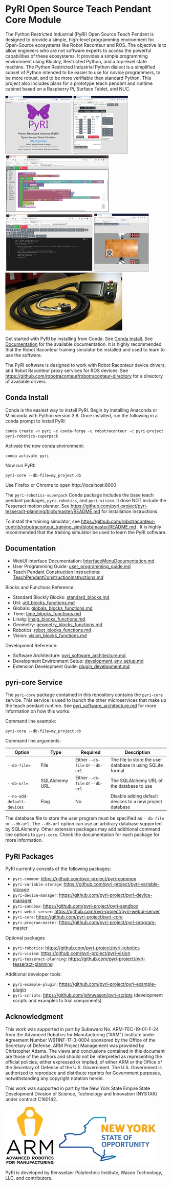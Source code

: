 # PyRI Open Source Teach Pendant Core Module

The Python Restricted Industrial (PyRI) Open Source Teach Pendant is designed to provide a simple, high-level programming environment for Open-Source ecosystems like Robot Raconteur and ROS. The objective is to allow engineers who are not software experts to access the powerful capabilities of these ecosystems. It provides a simple programming environment using Blockly, Restricted Python, and a top-level state machine. The Python Restricted Industrial Python dialect is a simplified subset of Python intended to be easier to use for novice programmers, to be more robust, and to be more verifiable than standard Python. This project also includes plans for a prototype teach pendant and runtime cabinet based on a Raspberry Pi, Surface Tablet, and NUC.

![](doc/figures/readme/welcome_panel.png) ![](doc/figures/readme/jog_panel.png) ![](doc/figures/readme/pick_and_drop_blockly.png) ![](doc/figures/readme/pick_and_drop_pyri.png) ![](doc/figures/readme/camera_viewer_panel.png) ![](doc/figures/readme/pendant_prototype.jpg)

Get started with PyRI by installing from Conda. See [Conda Install](#conda-install). See [Documentation](#documentation) for the available documentation. It is highly recommended that the Robot Raconteur training simulator be installed and used to learn to use the software.

The PyRI software is designed to work with Robot Raconteur device drivers, and Robot Raconteur proxy services for ROS devices. See https://github.com/robotraconteur/robotraconteur-directory for a directory of available drivers.
## Conda Install

Conda is the easiest way to install PyRI. Begin by installing Anaconda or Miniconda with Python version 3.8. Once installed, run the following in a conda prompt to install PyRI:

```
conda create -n pyri -c conda-forge -c robotraconteur -c pyri-project pyri-robotics-superpack
```

Activate the new conda environment:

```
conda activate pyri
```

Now run PyRI:

```
pyri-core --db-file=my_project.db
```

Use Firefox or Chrome to open http://localhost:8000

The `pyri-robotics-superpack` Conda package includes the base teach pendant packages, `pyri-robotics`, and `pyri-vision`. It dose NOT include the Tesseract motion planner. See https://github.com/pyri-project/pyri-tesseract-planning/blob/master/README.md for installation instructions.

To install the training simulator, see https://github.com/robotraconteur-contrib/robotraconteur_training_sim/blob/master/README.md . It is highly recommended that the training simulator be used to learn the PyRI software.

## Documentation

* WebUI Interface Documentation: [InterfaceMenuDocumentation.md](doc/InterfaceMenuDocumentation.md)
* User Programming Guide: [user_programming_guide.md](doc/user_programming_guide.md)
* Teach Pendant Construction Instructions: [TeachPendantConstructionInstructions.md](doc/TeachPendantConstructionInstructions.md)

Blocks and Functions Reference:

* Standard Blockly Blocks: [standard_blocks.md](doc/standard_blocks.md)
* Util: [util_blocks_functions.md](doc/util_blocks_functions.md)
* Globals: [globals_blocks_functions.md](doc/globals_blocks_functions.md)
* Time: [time_blocks_functions.md](doc/time_blocks_functions.md)
* Linalg: [linalg_blocks_functions.md](doc/linalg_blocks_functions.md)
* Geometry: [geometry_blocks_functions.md](doc/geometry_blocks_functions.md)
* Robotics: [robot_blocks_functions.md](https://github.com/pyri-project/pyri-robotics/blob/master/doc/robot_blocks_functions.md)
* Vision: [vision_blocks_functions.md](https://github.com/pyri-project/pyri-vision/blob/master/doc/vision_blocks_functions.md)

Development Reference:

* Software Architecture: [pyri_software_architecture.md](doc/pyri_software_architecture.md)
* Development Environment Setup: [development_env_setup.md](doc/development_env_setup.md)
* Extension Development Guide: [plugin_development.md](doc/plugin_development.md)

## pyri-core Service

The `pyri-core` package contained in this repository contains the `pyri-core` service. This service is used to launch the other microservices that make up the teach pendant runtime. See [pyri_software_architecture.md](doc/pyri_software_architecture.md) for more information on how this works.

Command line example:

    pyri-core --db-file=my_project.db

Command line arguments:

| Option | Type | Required | Description |
| ---    | ---  | ---      | ---         |
| `--db-file=` | File | Either `--db-file` or `--db-url` | The file to store the user database in using SQLite format |
| `--db-url=`  | SQLAlchemy URL | Either `--db-file` or `--db-url` | The SQLAlchemy URL of the database to use |
| `--no-add-default-devices` | Flag | No | Disable adding default devices to a new project database |

The database file to store the user program must be specified as `--db-file` or `--db-url`. The `--db-url` option can use an arbitrary database supported by SQLAlchemy. Other extension packages may add additional command line options to `pyri-core`. Check the documentation for each package for more information.

## PyRI Packages

PyRI currently consists of the following packages:

* `pyri-common`: https://github.com/pyri-project/pyri-common
* `pyri-variable-storage`: https://github.com/pyri-project/pyri-variable-storage
* `pyri-device-manager`: https://github.com/pyri-project/pyri-device-manager
* `pyri-sandbox`: https://github.com/pyri-project/pyri-sandbox
* `pyri-webui-server`: https://github.com/pyri-project/pyri-webui-server
* `pyri-core`: https://github.com/pyri-project/pyri-core
* `pyri-program-master`: https://github.com/pyri-project/pyri-program-master

Optional packages

* `pyri-robotics`: https://github.com/pyri-project/pyri-robotics
* `pyri-vision`: https://github.com/pyri-project/pyri-vision
* `pyri-tesseract-planning`: https://github.com/pyri-project/pyri-tesseract-planning

Additional developer tools:

* `pyri-example-plugin`: https://github.com/pyri-project/pyri-example-plugin
* `pyri-scripts`: https://github.com/johnwason/pyri-scripts (development scripts and examples to trial components)

## Acknowledgment

This work was supported in part by Subaward No. ARM-TEC-19-01-F-24 from the Advanced Robotics for Manufacturing ("ARM") Institute under Agreement Number W911NF-17-3-0004 sponsored by the Office of the Secretary of Defense. ARM Project Management was provided by Christopher Adams. The views and conclusions contained in this document are those of the authors and should not be interpreted as representing the official policies, either expressed or implied, of either ARM or the Office of the Secretary of Defense of the U.S. Government. The U.S. Government is authorized to reproduce and distribute reprints for Government purposes, notwithstanding any copyright notation herein.

This work was supported in part by the New York State Empire State Development Division of Science, Technology and Innovation (NYSTAR) under contract C160142. 

![](doc/figures/arm_logo.jpg) ![](doc/figures/nys_logo.jpg)

PyRI is developed by Rensselaer Polytechnic Institute, Wason Technology, LLC, and contributors.
